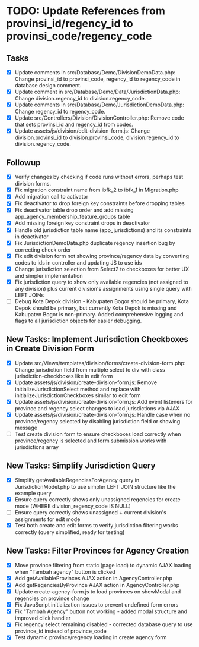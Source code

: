# TODO: Update References from provinsi_id/regency_id to provinsi_code/regency_code

## Tasks
- [x] Update comments in src/Database/Demo/DivisionDemoData.php: Change provinsi_id to provinsi_code, regency_id to regency_code in database design comment.
- [x] Update comment in src/Database/Demo/Data/JurisdictionData.php: Change division.regency_id to division.regency_code.
- [x] Update comments in src/Database/Demo/JurisdictionDemoData.php: Change regency_id to regency_code.
- [x] Update src/Controllers/Division/DivisionController.php: Remove code that sets provinsi_id and regency_id from codes.
- [x] Update assets/js/division/edit-division-form.js: Change division.provinsi_id to division.provinsi_code, division.regency_id to division.regency_code.

## Followup
- [x] Verify changes by checking if code runs without errors, perhaps test division forms.
- [x] Fix migration constraint name from ibfk_2 to ibfk_1 in Migration.php
- [x] Add migration call to activator
- [x] Fix deactivator to drop foreign key constraints before dropping tables
- [x] Fix deactivator table drop order and add missing app_agency_membership_feature_groups table
- [x] Add missing foreign key constraint drops in deactivator
- [x] Handle old jurisdiction table name (app_jurisdictions) and its constraints in deactivator
- [x] Fix JurisdictionDemoData.php duplicate regency insertion bug by correcting check order
- [x] Fix edit division form not showing province/regency data by converting codes to ids in controller and updating JS to use ids
- [x] Change jurisdiction selection from Select2 to checkboxes for better UX and simpler implementation
- [x] Fix jurisdiction query to show only available regencies (not assigned to any division) plus current division's assignments using single query with LEFT JOINs
- [ ] Debug Kota Depok division - Kabupaten Bogor should be primary, Kota Depok should be primary, but currently Kota Depok is missing and Kabupaten Bogor is non-primary. Added comprehensive logging and flags to all jurisdiction objects for easier debugging.

## New Tasks: Implement Jurisdiction Checkboxes in Create Division Form
- [x] Update src/Views/templates/division/forms/create-division-form.php: Change jurisdiction field from multiple select to div with class jurisdiction-checkboxes like in edit form
- [x] Update assets/js/division/create-division-form.js: Remove initializeJurisdictionSelect method and replace with initializeJurisdictionCheckboxes similar to edit form
- [x] Update assets/js/division/create-division-form.js: Add event listeners for province and regency select changes to load jurisdictions via AJAX
- [x] Update assets/js/division/create-division-form.js: Handle case when no province/regency selected by disabling jurisdiction field or showing message
- [ ] Test create division form to ensure checkboxes load correctly when province/regency is selected and form submission works with jurisdictions array

## New Tasks: Simplify Jurisdiction Query
- [x] Simplify getAvailableRegenciesForAgency query in JurisdictionModel.php to use simpler LEFT JOIN structure like the example query
- [x] Ensure query correctly shows only unassigned regencies for create mode (WHERE division_regency_code IS NULL)
- [ ] Ensure query correctly shows unassigned + current division's assignments for edit mode
- [x] Test both create and edit forms to verify jurisdiction filtering works correctly (query simplified, ready for testing)

## New Tasks: Filter Provinces for Agency Creation
- [x] Move province filtering from static (page load) to dynamic AJAX loading when "Tambah agency" button is clicked
- [x] Add getAvailableProvinces AJAX action in AgencyController.php
- [x] Add getRegenciesByProvince AJAX action in AgencyController.php
- [x] Update create-agency-form.js to load provinces on showModal and regencies on province change
- [x] Fix JavaScript initialization issues to prevent undefined form errors
- [x] Fix "Tambah Agency" button not working - added modal structure and improved click handler
- [x] Fix regency select remaining disabled - corrected database query to use province_id instead of province_code
- [x] Test dynamic province/regency loading in create agency form

